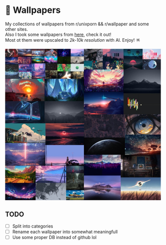 # 🌉 Wallpapers

My collections of wallpapers from r/unixporn && r/wallpaper and some other sites.\
Also I took some wallpapers from [here](https://github.com/FrenzyExists/wallpapers), check it out!\
Most ot them were upscaled to _2k-10k resolution_ with AI. Enjoy! 🪅

![Collage](./collage.jpg)

## TODO

- [ ] Split into categories
- [ ] Rename each wallpaper into somewhat meaningfull
- [ ] Use some proper DB instead of github lol
